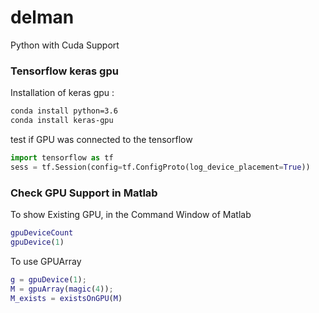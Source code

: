 # delman
Python with Cuda Support

### Tensorflow keras gpu
Installation of keras gpu :

```sh
conda install python=3.6
conda install keras-gpu
```

test if GPU was connected to the tensorflow

```python
import tensorflow as tf
sess = tf.Session(config=tf.ConfigProto(log_device_placement=True))
```

### Check GPU Support in Matlab
To show Existing GPU, in the Command Window of Matlab 
```m
gpuDeviceCount
gpuDevice(1)
```

To use GPUArray

```matlab
g = gpuDevice(1);
M = gpuArray(magic(4));
M_exists = existsOnGPU(M)
```
